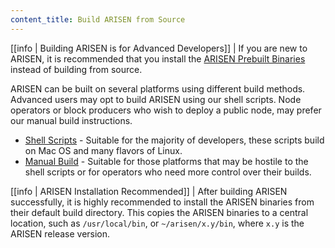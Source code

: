 ```yaml
---
content_title: Build ARISEN from Source
---
```


[[info | Building ARISEN is for Advanced Developers]]
| If you are new to ARISEN, it is recommended that you install the [ARISEN Prebuilt Binaries](../00_install-prebuilt-binaries.md) instead of building from source.

ARISEN can be built on several platforms using different build methods. Advanced users may opt to build ARISEN using our shell scripts. Node operators or block producers who wish to deploy a public node, may prefer our manual build instructions.

* [Shell Scripts](01_shell-scripts/index.md) - Suitable for the majority of developers, these scripts build on Mac OS and many flavors of Linux.
* [Manual Build](02_manual-build/index.md) - Suitable for those platforms that may be hostile to the shell scripts or for operators who need more control over their builds.

[[info | ARISEN Installation Recommended]]
| After building ARISEN successfully, it is highly recommended to install the ARISEN binaries from their default build directory. This copies the ARISEN binaries to a central location, such as `/usr/local/bin`, or `~/arisen/x.y/bin`, where `x.y` is the ARISEN release version.
